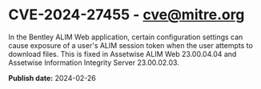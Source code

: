 # CVE-2024-27455 - cve@mitre.org

In the Bentley ALIM Web application, certain configuration settings can cause exposure of a user's ALIM session token when the user attempts to download files. This is fixed in Assetwise ALIM Web 23.00.04.04 and Assetwise Information Integrity Server 23.00.02.03.

**Publish date:** 2024-02-26
